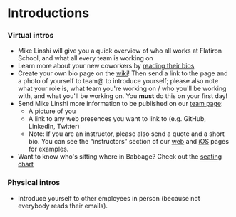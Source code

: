 # Introductions

### Virtual intros
- Mike Linshi will give you a quick overview of who all works at Flatiron School, and what all every team is working on
- Learn more about your new coworkers by [reading their bios](https://flatiron.atlassian.net/wiki/display/OP/Team)
- Create your own bio page on the [wiki](https://flatiron.atlassian.net/wiki/display/OP/Team)! Then send a link to the page and a photo of yourself to team@ to introduce yourself; please also note what your role is, what team you're working on / who you'll be working with, and what you'll be working on. You **must** do this on your first day!
- Send Mike Linshi more information to be published on our [team page](http://flatironschool.com/team):
  - A picture of you
  - A link to any web presences you want to link to (e.g. GitHub, LinkedIn, Twitter)
  - Note: If you are an instructor, please also send a quote and a short bio. You can see the “instructors” section    of our [web](http://flatironschool.com/web) and [iOS](http://flatironschool.com/ios) pages for examples.
- Want to know who's sitting where in Babbage? Check out the [seating chart](https://docs.google.com/presentation/d/1nDCKyzE-TOgPk-LUxBamsuzjiMPl-cuFIANTboX4TU0/edit#slide=id.p)

### Physical intros
- Introduce yourself to other employees in person (because not everybody reads their emails).
